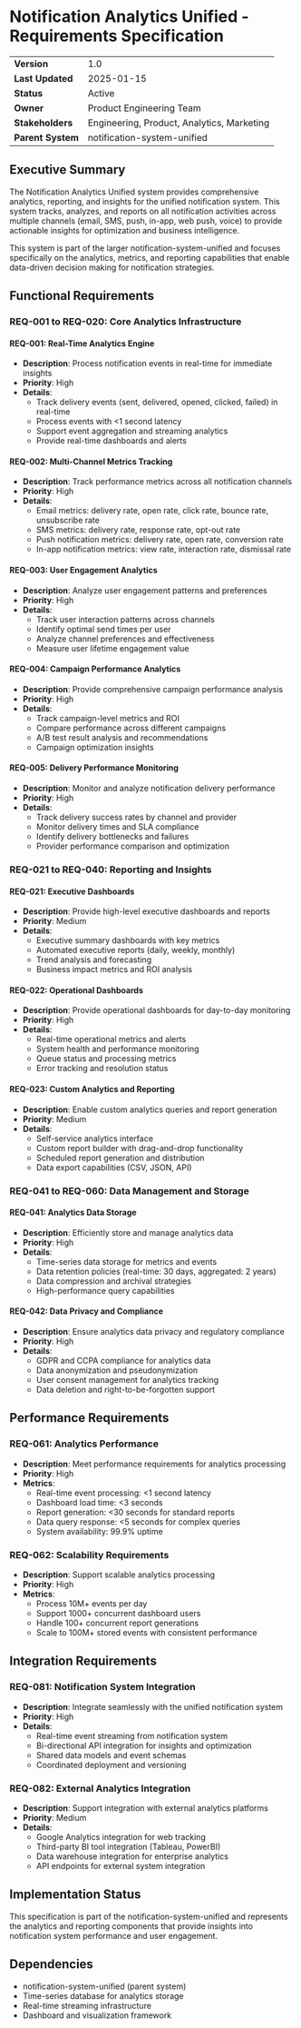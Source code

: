 # Notification Analytics Unified - Requirements Specification

| | |
|---|---|
| **Version** | 1.0 |
| **Last Updated** | 2025-01-15 |
| **Status** | Active |
| **Owner** | Product Engineering Team |
| **Stakeholders** | Engineering, Product, Analytics, Marketing |
| **Parent System** | notification-system-unified |

## Executive Summary

The Notification Analytics Unified system provides comprehensive analytics, reporting, and insights for the unified notification system. This system tracks, analyzes, and reports on all notification activities across multiple channels (email, SMS, push, in-app, web push, voice) to provide actionable insights for optimization and business intelligence.

This system is part of the larger notification-system-unified and focuses specifically on the analytics, metrics, and reporting capabilities that enable data-driven decision making for notification strategies.

## Functional Requirements

### REQ-001 to REQ-020: Core Analytics Infrastructure

#### REQ-001: Real-Time Analytics Engine
- **Description**: Process notification events in real-time for immediate insights
- **Priority**: High
- **Details**: 
  - Track delivery events (sent, delivered, opened, clicked, failed) in real-time
  - Process events with <1 second latency
  - Support event aggregation and streaming analytics
  - Provide real-time dashboards and alerts

#### REQ-002: Multi-Channel Metrics Tracking
- **Description**: Track performance metrics across all notification channels
- **Priority**: High
- **Details**:
  - Email metrics: delivery rate, open rate, click rate, bounce rate, unsubscribe rate
  - SMS metrics: delivery rate, response rate, opt-out rate
  - Push notification metrics: delivery rate, open rate, conversion rate
  - In-app notification metrics: view rate, interaction rate, dismissal rate

#### REQ-003: User Engagement Analytics
- **Description**: Analyze user engagement patterns and preferences
- **Priority**: High
- **Details**:
  - Track user interaction patterns across channels
  - Identify optimal send times per user
  - Analyze channel preferences and effectiveness
  - Measure user lifetime engagement value

#### REQ-004: Campaign Performance Analytics
- **Description**: Provide comprehensive campaign performance analysis
- **Priority**: High
- **Details**:
  - Track campaign-level metrics and ROI
  - Compare performance across different campaigns
  - A/B test result analysis and recommendations
  - Campaign optimization insights

#### REQ-005: Delivery Performance Monitoring
- **Description**: Monitor and analyze notification delivery performance
- **Priority**: High
- **Details**:
  - Track delivery success rates by channel and provider
  - Monitor delivery times and SLA compliance
  - Identify delivery bottlenecks and failures
  - Provider performance comparison and optimization

### REQ-021 to REQ-040: Reporting and Insights

#### REQ-021: Executive Dashboards
- **Description**: Provide high-level executive dashboards and reports
- **Priority**: Medium
- **Details**:
  - Executive summary dashboards with key metrics
  - Automated executive reports (daily, weekly, monthly)
  - Trend analysis and forecasting
  - Business impact metrics and ROI analysis

#### REQ-022: Operational Dashboards
- **Description**: Provide operational dashboards for day-to-day monitoring
- **Priority**: High
- **Details**:
  - Real-time operational metrics and alerts
  - System health and performance monitoring
  - Queue status and processing metrics
  - Error tracking and resolution status

#### REQ-023: Custom Analytics and Reporting
- **Description**: Enable custom analytics queries and report generation
- **Priority**: Medium
- **Details**:
  - Self-service analytics interface
  - Custom report builder with drag-and-drop functionality
  - Scheduled report generation and distribution
  - Data export capabilities (CSV, JSON, API)

### REQ-041 to REQ-060: Data Management and Storage

#### REQ-041: Analytics Data Storage
- **Description**: Efficiently store and manage analytics data
- **Priority**: High
- **Details**:
  - Time-series data storage for metrics and events
  - Data retention policies (real-time: 30 days, aggregated: 2 years)
  - Data compression and archival strategies
  - High-performance query capabilities

#### REQ-042: Data Privacy and Compliance
- **Description**: Ensure analytics data privacy and regulatory compliance
- **Priority**: High
- **Details**:
  - GDPR and CCPA compliance for analytics data
  - Data anonymization and pseudonymization
  - User consent management for analytics tracking
  - Data deletion and right-to-be-forgotten support

## Performance Requirements

### REQ-061: Analytics Performance
- **Description**: Meet performance requirements for analytics processing
- **Priority**: High
- **Metrics**:
  - Real-time event processing: <1 second latency
  - Dashboard load time: <3 seconds
  - Report generation: <30 seconds for standard reports
  - Data query response: <5 seconds for complex queries
  - System availability: 99.9% uptime

### REQ-062: Scalability Requirements
- **Description**: Support scalable analytics processing
- **Priority**: High
- **Metrics**:
  - Process 10M+ events per day
  - Support 1000+ concurrent dashboard users
  - Handle 100+ concurrent report generations
  - Scale to 100M+ stored events with consistent performance

## Integration Requirements

### REQ-081: Notification System Integration
- **Description**: Integrate seamlessly with the unified notification system
- **Priority**: High
- **Details**:
  - Real-time event streaming from notification system
  - Bi-directional API integration for insights and optimization
  - Shared data models and event schemas
  - Coordinated deployment and versioning

### REQ-082: External Analytics Integration
- **Description**: Support integration with external analytics platforms
- **Priority**: Medium
- **Details**:
  - Google Analytics integration for web tracking
  - Third-party BI tool integration (Tableau, PowerBI)
  - Data warehouse integration for enterprise analytics
  - API endpoints for external system integration

## Implementation Status

This specification is part of the notification-system-unified and represents the analytics and reporting components that provide insights into notification system performance and user engagement.

## Dependencies

- notification-system-unified (parent system)
- Time-series database for analytics storage
- Real-time streaming infrastructure
- Dashboard and visualization framework
